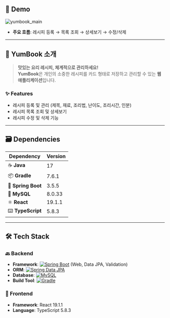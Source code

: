 ## 🎥 Demo
![yumbook_main](https://github.com/user-attachments/assets/c4066488-cd77-4bca-962b-e27140b4339a)

- **주요 흐름**: 레시피 등록 → 목록 조회 → 상세보기 → 수정/삭제


---


## 🍳 YumBook 소개
> **맛있는 요리 레시피, 체계적으로 관리하세요!**  
> **YumBook**은 개인의 소중한 레시피를 카드 형태로 저장하고 관리할 수 있는 **웹 애플리케이션**입니다.  

### ✨ Features
- 레시피 등록 및 관리 (제목, 재료, 조리법, 난이도, 조리시간, 인분)
- 레시피 목록 조회 및 상세보기
- 레시피 수정 및 삭제 기능

  
---


## 🗃️ Dependencies
| Dependency   | Version  |
|--------------|----------|
| ☕ **Java**  | 17       |
| 📦 **Gradle** | 7.6.1    |
| 🚀 **Spring Boot** | 3.5.5    |
| 🐬 **MySQL** | 8.0.33   |
| ⚛️ **React** | 19.1.1   |
| ⌨️ **TypeScript** | 5.8.3    |


---


## 🛠️ Tech Stack
### 🔙 Backend
- **Framework**: [![Spring Boot](https://img.shields.io/badge/Spring%20Boot-3.5.5-brightgreen.svg)](https://spring.io/projects/spring-boot) (Web, Data JPA, Validation)  
- **ORM**: [![Spring Data JPA](https://img.shields.io/badge/Spring%20Data%20JPA-3.5.5-blue.svg)](https://spring.io/projects/spring-data-jpa)  
- **Database**: [![MySQL](https://img.shields.io/badge/MySQL-8.0-orange.svg)](https://www.mysql.com/)  
- **Build Tool**: [![Gradle](https://img.shields.io/badge/Gradle-7.6.1-green.svg)](https://gradle.org/)

### 🎨 Frontend
- **Framework**: React 19.1.1  
- **Language**: TypeScript 5.8.3  
